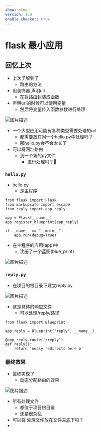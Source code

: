 ```yaml
---
show: step
version: 1.0
enable_checker: true
---
```


# flask 最小应用

## 回忆上次

- 上次了解到了
	- 路由的方法
- 用装饰器 声明url
	- 在将路由封装成函数
- 声明url的时候可以使用变量
	- 然后将变量传入函数参数进行处理

![图片描述](https://doc.shiyanlou.com/courses/uid1190679-20230427-1682589364258)

- 一个大型应用可能有各种类型需要处理的url
	- 都需要放在同一个hello.py中处理吗？
	- 那hello.py会不会太长了
- 可以将网址路由
	- 到一个新的py文件
		- 进行处理吗？🤔

### `hello.py`

- hello.py
	- 是主程序

```
from flask import Flask
from markupsafe import escape
from reply import app_reply

app = Flask(__name__)
app.register_blueprint(app_reply)

if __name__ == "__main__":
    app.run(debug=True)
```

- 在主程序的应用(app)中
	- 注册了一个蓝图(blue_print)

![图片描述](https://doc.shiyanlou.com/courses/uid1190679-20230427-1682587308344)

### `reply.py`

- 在项目的根目录下建立reply.py

![图片描述](https://doc.shiyanlou.com/courses/uid1190679-20230204-1675473397256)

- 这是具体的响应文件
	- 可以处理/reply/路径

```
from flask import Blueprint

app_reply = Blueprint("reply", __name__)

@app_reply.route('/reply')
def reply():
    return 'oeasy redirects here o'
```

### 最终效果

- 最终实现了
	- 动态分配路由的效果

![图片描述](https://doc.shiyanlou.com/courses/uid1190679-20230123-1674463967979)

- 所有处理文件 
	- 都位于项目根目录
	- 还是很杂乱
- 可以将 处理文件放在文件夹底下吗？
- 
